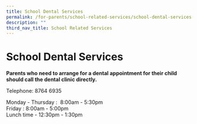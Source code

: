 ```yaml
---
title: School Dental Services
permalink: /for-parents/school-related-services/school-dental-services
description: ""
third_nav_title: School Related Services
---
```

# **School Dental Services**

**Parents who need to arrange for a dental appointment for their child should call the dental clinic directly.**   
  
Telephone: 8764 6935  
  
Monday - Thursday :  8:00am - 5:30pm  
Friday : 8:00am - 5:00pm  
Lunch time - 12:30pm - 1:30pm
